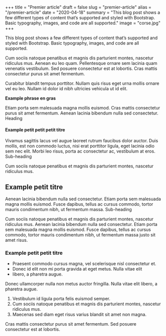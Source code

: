 +++
title = "Premier article"
draft = false
slug = "premier-article"
alias = "/premier-article"
date = "2020-04-18"
summary = "This blog post shows a few different types of content that’s supported and styled with Bootstrap. Basic typography, images, and code are all supported."
image = "corse.jpg"
+++

This blog post shows a few different types of content that’s supported
and styled with Bootstrap. Basic typography, images, and code are all
supported.

Cum sociis natoque penatibus et magnis dis parturient montes, nascetur
ridiculus mus. Aenean eu leo quam. Pellentesque ornare sem lacinia quam
venenatis vestibulum. Sed posuere consectetur est at lobortis. Cras
mattis consectetur purus sit amet fermentum.

Curabitur blandit tempus porttitor. Nullam quis risus eget urna mollis
ornare vel eu leo. Nullam id dolor id nibh ultricies vehicula ut id
elit.

**Example phrase en gras**

Etiam porta sem malesuada magna mollis euismod. Cras mattis consectetur
purus sit amet fermentum. Aenean lacinia bibendum nulla sed consectetur.
Heading

#### Example petit petit petit titre

Vivamus sagittis lacus vel augue laoreet rutrum faucibus dolor auctor.
Duis mollis, est non commodo luctus, nisi erat porttitor ligula, eget
lacinia odio sem nec elit. Morbi leo risus, porta ac consectetur ac,
vestibulum at eros.  Sub-heading

Cum sociis natoque penatibus et magnis dis parturient montes, nascetur
ridiculus mus.

## Example petit titre

Aenean lacinia bibendum nulla sed consectetur. Etiam porta sem malesuada
magna mollis euismod. Fusce dapibus, tellus ac cursus commodo, tortor
mauris condimentum nibh, ut fermentum massa.  Sub-heading

Cum sociis natoque penatibus et magnis dis parturient montes, nascetur
ridiculus mus. Aenean lacinia bibendum nulla sed consectetur. Etiam
porta sem malesuada magna mollis euismod. Fusce dapibus, tellus ac
cursus commodo, tortor mauris condimentum nibh, ut fermentum massa justo
sit amet risus.

### Example petit petit titre

*    Praesent commodo cursus magna, vel scelerisque nisl consectetur et.
*    Donec id elit non mi porta gravida at eget metus.  Nulla vitae elit
*    libero, a pharetra augue.

Donec ullamcorper nulla non metus auctor fringilla. Nulla vitae elit
libero, a pharetra augue.

1.    Vestibulum id ligula porta felis euismod semper.
2.    Cum sociis natoque penatibus et magnis dis parturient montes, nascetur ridiculus mus.
3.   Maecenas sed diam eget risus varius blandit sit amet non magna.

Cras mattis consectetur purus sit amet fermentum. Sed posuere
consectetur est at lobortis.
